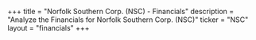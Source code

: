 +++
title = "Norfolk Southern Corp. (NSC) - Financials"
description = "Analyze the Financials for Norfolk Southern Corp. (NSC)"
ticker = "NSC"
layout = "financials"
+++

